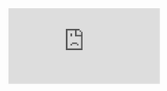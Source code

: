 <embed src="https://github.com/ArielElbaz/server-client-with-udp/files/10171763/1.pdf" type = "application/pdf">
